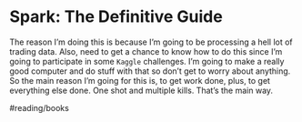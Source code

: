 # Spark: The Definitive Guide
The reason I’m doing this is because I’m going to be processing a hell lot of trading data. Also, need to get a chance to know how to do this since I’m going to participate in some `Kaggle` challenges. I’m going to make a really good computer and do stuff with that so don’t get to worry about anything. So the main reason I’m going for this is, to get work done, plus, to get everything else done. One shot and multiple kills. That’s the main way.

#reading/books